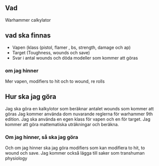 ## Vad

Warhammer calkylator


## vad ska finnas

* Vapen (klass (pistol, flamer , bs, strength, damage och ap)
* Target (Toughness, wounds och save)
* Svar i antal wounds och döda modeller som kommer att göras


### om jag hinner

Mer vapen, modifiers to hit och to wound, re rolls

## Hur ska jag göra

Jag ska göra en kalkylotor som beräknar antalet wounds som kommer att göras
Jag kommer använda dom nuvarande reglerna för warhammer 9th edition.
Jag ska använda en egen klass för vapen och en för target.
Jag kommer att göra mattematiska uträkningar och beräkna.


### Om jag hinner, så ska jag göra

Och om jag hinner ska jag göra modifiers som kan modifiera to hit, to wound och save.
Jag kommer också lägga till saker som transhuman physiology